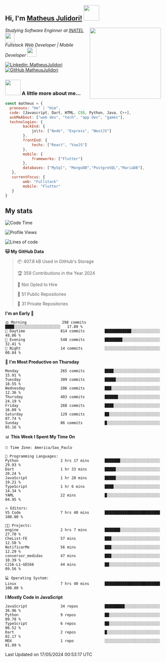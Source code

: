 <h2> Hi, I'm <a href="https://matheusjulidori.github.io" target="_blank">Matheus Julidori!</a> <img src="https://media.giphy.com/media/12oufCB0MyZ1Go/giphy.gif" width="50"></h2>
<img align='right' src="https://media.giphy.com/media/3oKIPnAiaMCws8nOsE/giphy.gif" width="230" height="auto">
<p><em>Studying Software Enginner at <a href="http://www.inatel.br" target="_blank">INATEL</a><img src="https://media.giphy.com/media/fYSnHlufseco8Fh93Z/giphy.gif" width="30"></br>
  Fullstack Web Developer | Mobile Developer <img src="https://media.giphy.com/media/WUlplcMpOCEmTGBtBW/giphy.gif" width="30">
</em></p>

[![Linkedin: MatheusJulidori](https://img.shields.io/badge/-MatheusJulidori-blue?style=flat-square&logo=Linkedin&logoColor=white&link=https://www.linkedin.com/in/MatheusJulidori/)](https://www.linkedin.com/in/MatheusJulidori/)
[![GitHub MatheusJulidori](https://img.shields.io/github/followers/matheusjulidori?label=follow&style=social)](https://github.com/MatheusJulidori)


### <img src="https://media.giphy.com/media/VgCDAzcKvsR6OM0uWg/giphy.gif" width="50"> A little more about me...  

```javascript
const matheus = {
  pronouns: "He" | "Him",
  code: [Javascript, Dart, HTML, CSS, Python, Java, C++],
  askMeAbout: ["web dev", "tech", "app dev", "games"],
  technologies: {
        backEnd: {
            js\ts: ["Node", "Express", "NestJS"]
        },
        frontEnd: {
            techs: ["React", "VueJS"]
        },
        mobile: {
            frameworks: ["Flutter"]
        },
        databases: ["MySql", "MongoDB","PostgreSQL","MariaDB"],
   },
   currentFocus: {
        web: "Fullstack"
        mobile: "Flutter"
   }
}
```
<h2>My stats</h2>

<!--START_SECTION:waka-->
![Code Time](http://img.shields.io/badge/Code%20Time-606%20hrs%2030%20mins-blue)

![Profile Views](http://img.shields.io/badge/Profile%20Views-6-blue)

![Lines of code](https://img.shields.io/badge/From%20Hello%20World%20I%27ve%20Written-6.6%20million%20lines%20of%20code-blue)

**🐱 My GitHub Data** 

> 📦 407.8 kB Used in GitHub's Storage 
 > 
> 🏆 359 Contributions in the Year 2024
 > 
> 🚫 Not Opted to Hire
 > 
> 📜 51 Public Repositories 
 > 
> 🔑 31 Private Repositories 
 > 
**I'm an Early 🐤** 

```text
🌞 Morning                298 commits         ████░░░░░░░░░░░░░░░░░░░░░   17.89 % 
🌆 Daytime                814 commits         ████████████░░░░░░░░░░░░░   48.86 % 
🌃 Evening                540 commits         ████████░░░░░░░░░░░░░░░░░   32.41 % 
🌙 Night                  14 commits          ░░░░░░░░░░░░░░░░░░░░░░░░░   00.84 % 
```
📅 **I'm Most Productive on Thursday** 

```text
Monday                   265 commits         ████░░░░░░░░░░░░░░░░░░░░░   15.91 % 
Tuesday                  309 commits         █████░░░░░░░░░░░░░░░░░░░░   18.55 % 
Wednesday                206 commits         ███░░░░░░░░░░░░░░░░░░░░░░   12.36 % 
Thursday                 403 commits         ██████░░░░░░░░░░░░░░░░░░░   24.19 % 
Friday                   268 commits         ████░░░░░░░░░░░░░░░░░░░░░   16.09 % 
Saturday                 129 commits         ██░░░░░░░░░░░░░░░░░░░░░░░   07.74 % 
Sunday                   86 commits          █░░░░░░░░░░░░░░░░░░░░░░░░   05.16 % 
```


📊 **This Week I Spent My Time On** 

```text
🕑︎ Time Zone: America/Sao_Paulo

💬 Programming Languages: 
Python                   2 hrs 17 mins       ███████░░░░░░░░░░░░░░░░░░   29.93 % 
Dart                     1 hr 33 mins        █████░░░░░░░░░░░░░░░░░░░░   20.24 % 
JavaScript               1 hr 28 mins        █████░░░░░░░░░░░░░░░░░░░░   19.21 % 
TypeScript               1 hr 6 mins         ████░░░░░░░░░░░░░░░░░░░░░   14.34 % 
YAML                     22 mins             █░░░░░░░░░░░░░░░░░░░░░░░░   04.95 % 

🔥 Editors: 
VS Code                  7 hrs 40 mins       █████████████████████████   100.00 % 

🐱‍💻 Projects: 
engine                   2 hrs 7 mins        ███████░░░░░░░░░░░░░░░░░░   27.70 % 
CheList-FE               57 mins             ███░░░░░░░░░░░░░░░░░░░░░░   12.50 % 
NotificarMe              56 mins             ███░░░░░░░░░░░░░░░░░░░░░░   12.29 % 
conversor_medidas        47 mins             ███░░░░░░░░░░░░░░░░░░░░░░   10.39 % 
C216-L1-GES66            44 mins             ██░░░░░░░░░░░░░░░░░░░░░░░   09.56 % 

💻 Operating System: 
Linux                    7 hrs 40 mins       █████████████████████████   100.00 % 
```

**I Mostly Code in JavaScript** 

```text
JavaScript               34 repos            █████████░░░░░░░░░░░░░░░░   36.96 % 
Python                   9 repos             ██░░░░░░░░░░░░░░░░░░░░░░░   09.78 % 
TypeScript               6 repos             ██░░░░░░░░░░░░░░░░░░░░░░░   06.52 % 
Dart                     2 repos             █░░░░░░░░░░░░░░░░░░░░░░░░   02.17 % 
MDX                      1 repo              ░░░░░░░░░░░░░░░░░░░░░░░░░   01.09 % 
```




 Last Updated on 17/05/2024 00:53:17 UTC
<!--END_SECTION:waka-->
